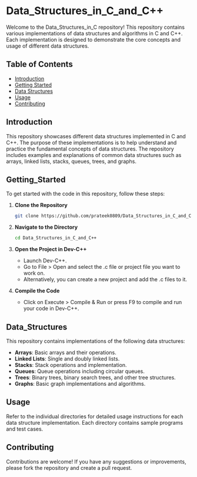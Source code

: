 # Data_Structures_in_C_and_C++

Welcome to the Data_Structures_in_C repository! This repository contains various implementations of data structures and algorithms in C and C++. Each implementation is designed to demonstrate the core concepts and usage of different data structures.

## Table of Contents

- [Introduction](#Introduction)
- [Getting Started](#Getting_Started)
- [Data Structures](#Data_Structures)
- [Usage](#Usage)
- [Contributing](#Contributing)

## Introduction

This repository showcases different data structures implemented in C and C++. The purpose of these implementations is to help understand and practice the fundamental concepts of data structures. The repository includes examples and explanations of common data structures such as arrays, linked lists, stacks, queues, trees, and graphs.

## Getting_Started

To get started with the code in this repository, follow these steps:

1. **Clone the Repository**

   ```bash
   git clone https://github.com/prateek0809/Data_Structures_in_C_and_C++.git
   ```

2. **Navigate to the Directory**

   ```bash
   cd Data_Structures_in_C_and_C++
   ```

3. **Open the Project in Dev-C++**

   - Launch Dev-C++.
   - Go to File > Open and select the .c file or project file you want to work on.
   - Alternatively, you can create a new project and add the .c files to it.

4. **Compile the Code**

   - Click on Execute > Compile & Run or press F9 to compile and run your code in Dev-C++.

## Data_Structures

This repository contains implementations of the following data structures:

- **Arrays**: Basic arrays and their operations.
- **Linked Lists**: Single and doubly linked lists.
- **Stacks**: Stack operations and implementation.
- **Queues**: Queue operations including circular queues.
- **Trees**: Binary trees, binary search trees, and other tree structures.
- **Graphs**: Basic graph implementations and algorithms.


## Usage
Refer to the individual directories for detailed usage instructions for each data structure implementation. Each directory contains sample programs and test cases.

## Contributing
Contributions are welcome! If you have any suggestions or improvements, please fork the repository and create a pull request.
